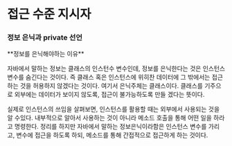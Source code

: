 <h1>접근 수준 지시자</h1>

<h3>정보 은닉과 private 선언</h3>
**정보를 은닉해야하는 이유**

자바에서 말하는 정보는 클래스의 인스턴수 변수인데, 정보를 은닉한다는 것은 인스턴스 변수를 숨긴다는 것이다.
즉 클래스 혹은 인스턴스에 위히찬 데이터에 그 밖에서는 접근하는 것을 허용하지 않겠다는 것이다.
여기서 은닉주체는 클래스이다. 클래스를 기주으로 외부에는 데이터가 보이지 않도록, 접근이 불가능하도록 만들 겠다는 뜻이다.

실제로 인스턴스의 쓰임을 살펴보면, 인스턴스를 활용할 때는 외부에서 사용되는 것을 알 수있다.
내부적으로 알아서 사용하는 것이 아니라 메소드 호출을 통해 어떤 일을 하라고 명령한다.
정리를 하지만 자바에서 말하는 정보은닉이라함은 인스턴스 변수를 가리고, 변수에 접근을 하도록 하되, 메소드를 통해 간접적으로 접근하게 하는 것이다.
